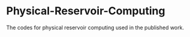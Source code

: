 # Physical-Reservoir-Computing
The codes for physical reservoir computing used in the published work.
